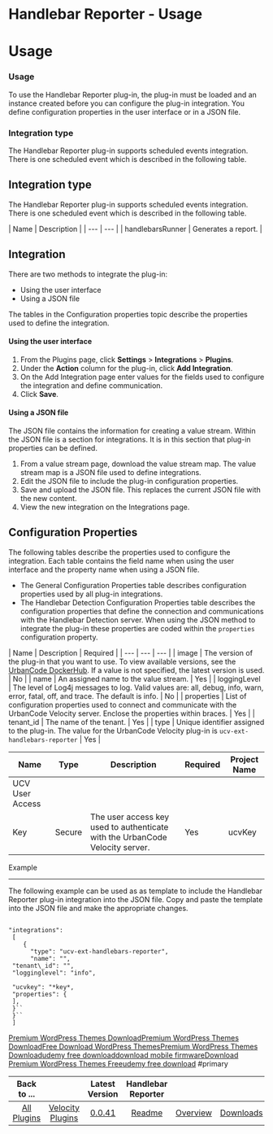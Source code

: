 
Handlebar Reporter - Usage
==========================

# Usage



### Usage




 



To use the Handlebar Reporter plug-in, the plug-in must be loaded and an instance created before you
 can configure the plug-in integration. You define configuration properties in the user interface or in a JSON file. 



### Integration type


The Handlebar Reporter plug-in supports scheduled events integration. There is one scheduled 
event which is described in the following table.


Integration type
----------------


The Handlebar Reporter plug-in 
supports scheduled events integration. There is one scheduled event which is described in the following table.




| 
Name | Description |
| --- | --- |
| handlebarsRunner | Generates a report. |


Integration
-----------


There are two 
methods to integrate the plug-in:


* Using the user interface
* Using a JSON file


The tables in the Configuration 
properties topic describe the properties used to define the integration.


#### Using the user interface


1. From the 
Plugins page, click **Settings** > **Integrations** > **Plugins**.
2. Under the **Action** column for the plug-in, click
 **Add Integration**.
3. On the Add Integration page enter values for the fields used to configure the integration and 
define communication.
4. Click **Save**.


#### Using a JSON file


The JSON file contains the information for creating 
a value stream. Within the JSON file is a section for integrations. It is in this section that plug-in properties can be
 defined. 


1. From a value stream page, download the value stream map. The value stream map is a JSON file used to 
define integrations.
2. Edit the JSON file to include the plug-in configuration properties.
3. Save and upload the JSON 
file. This replaces the current JSON file with the new content.
4. View the new integration on the Integrations page.



Configuration Properties
------------------------


The following tables describe the properties used to configure the 
integration. Each table contains the field name when using the user interface and the property name when using a JSON 
file. 


* The General Configuration Properties table describes configuration properties used by all plug-in 
integrations.
* The Handlebar Detection Configuration Properties table describes the configuration properties that 
define the connection and communications with the Handlebar Detection server. When using the JSON method to integrate 
the plug-in these properties are coded within the `properties` configuration property.




| Name | Description | 
Required |
| --- | --- | --- |
| image | The version of the plug-in that you want to use. To view available versions, 
see the [UrbanCode DockerHub](https://hub.docker.com/r/urbancode/ucv-ext-handlebars-reporter). If a value is not 
specified, the latest version is used. | No |
| name | An assigned name to the value stream. | Yes |
| loggingLevel | 
The level of Log4j messages to log. Valid values are: all, debug, info, warn, error, fatal, off, and trace. The default 
is info. | No |
| properties | List of configuration properties used to connect and communicate with the UrbanCode 
Velocity server. Enclose the properties within braces. | Yes |
| tenant\_id | The name of the tenant. | Yes |
| type | 
Unique identifier assigned to the plug-in. The value for the UrbanCode Velocity plug-in is `ucv-ext-handlebars-reporter`
 | Yes |




| Name | Type | Description | Required | Project Name |
| --- | --- | --- | --- | --- |
| UCV User Access 
Key | Secure | The user access key used to authenticate with the UrbanCode Velocity server. | Yes | ucvKey |


Example

-------


The following example can be used as as template to include the Handlebar Reporter plug-in integration into 
the JSON file. Copy and paste the template into the JSON file and make the appropriate changes.



```

"integrations":
 [
    {
      "type": "ucv-ext-handlebars-reporter",
      "name": "",
 "tenant\_id": "",
 "logginglevel": "info",

 "ucvkey": "*key*,
 "properties": {
 ],
 }``
 }``
 ]

```


 


[Premium WordPress Themes 
Download](https://www.thewpclub.net)[Premium WordPress Themes Download](https://www.themeslide.com)[Free Download 
WordPress Themes](https://www.script-stack.com)[Premium WordPress Themes Download](https://www.thememazing.com)[udemy 
free download](https://www.onlinefreecourse.net)[download mobile firmware](https://www.frendx.com/firmware/)[Download 
Premium WordPress Themes Free](https://www.themebanks.com)[udemy free download](https://downloadtutorials.net)
 #primary
 

|Back to ...||Latest Version|Handlebar Reporter |||
| :---: | :---: | :---: | :---: | :---: | :---: |
|[All Plugins](../../index.md)|[Velocity Plugins](../README.md)|[0.0.41]()|[Readme](README.md)|[Overview](overview.md)|[Downloads](downloads.md)|
